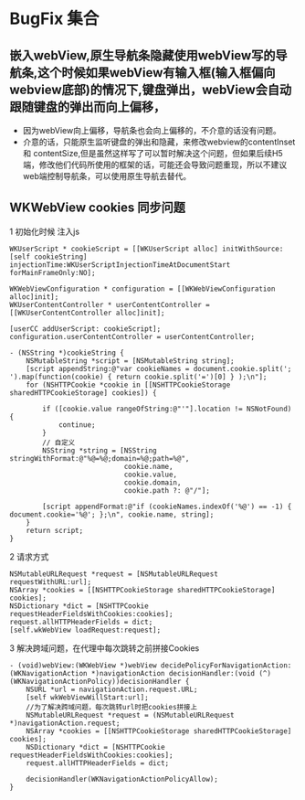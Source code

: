 # BugFix 集合

## 嵌入webView,原生导航条隐藏使用webView写的导航条,这个时候如果webView有输入框(输入框偏向webview底部)的情况下,键盘弹出，webView会自动跟随键盘的弹出而向上偏移，
* 因为webView向上偏移，导航条也会向上偏移的，不介意的话没有问题。
* 介意的话，只能原生监听键盘的弹出和隐藏，来修改webview的contentInset 和 contentSize,但是虽然这样写了可以暂时解决这个问题，但如果后续H5端，修改他们代码所使用的框架的话，可能还会导致问题重现，所以不建议web端控制导航条，可以使用原生导航去替代。
	
## WKWebView cookies 同步问题


1 初始化时候  注入js
	
```
WKUserScript * cookieScript = [[WKUserScript alloc] initWithSource:[self cookieString] injectionTime:WKUserScriptInjectionTimeAtDocumentStart forMainFrameOnly:NO];

WKWebViewConfiguration * configuration = [[WKWebViewConfiguration alloc]init];
WKUserContentController * userContentController = [[WKUserContentController alloc]init];
	
[userCC addUserScript: cookieScript];
configuration.userContentController = userContentController;

- (NSString *)cookieString {
    NSMutableString *script = [NSMutableString string];
    [script appendString:@"var cookieNames = document.cookie.split('; ').map(function(cookie) { return cookie.split('=')[0] } );\n"];
    for (NSHTTPCookie *cookie in [[NSHTTPCookieStorage sharedHTTPCookieStorage] cookies]) {
        
        if ([cookie.value rangeOfString:@"'"].location != NSNotFound) {
            continue;
        }
        // 自定义
        NSString *string = [NSString stringWithFormat:@"%@=%@;domain=%@;path=%@",
                            cookie.name,
                            cookie.value,
                            cookie.domain,
                            cookie.path ?: @"/"];
        
        [script appendFormat:@"if (cookieNames.indexOf('%@') == -1) { document.cookie='%@'; };\n", cookie.name, string];
    }
    return script;
}
```
	
2 请求方式
	
```
NSMutableURLRequest *request = [NSMutableURLRequest requestWithURL:url];
NSArray *cookies = [[NSHTTPCookieStorage sharedHTTPCookieStorage] cookies];
NSDictionary *dict = [NSHTTPCookie requestHeaderFieldsWithCookies:cookies];
request.allHTTPHeaderFields = dict;
[self.wkWebView loadRequest:request];
```
	
3  解决跨域问题，在代理中每次跳转之前拼接Cookies
	
```
- (void)webView:(WKWebView *)webView decidePolicyForNavigationAction:(WKNavigationAction *)navigationAction decisionHandler:(void (^)(WKNavigationActionPolicy))decisionHandler {
    NSURL *url = navigationAction.request.URL;
    [self wkWebViewWillStart:url];
    //为了解决跨域问题，每次跳转url时把cookies拼接上
    NSMutableURLRequest *request = (NSMutableURLRequest *)navigationAction.request;
    NSArray *cookies = [[NSHTTPCookieStorage sharedHTTPCookieStorage] cookies];
    NSDictionary *dict = [NSHTTPCookie requestHeaderFieldsWithCookies:cookies];
    request.allHTTPHeaderFields = dict;
    
    decisionHandler(WKNavigationActionPolicyAllow);
}
```
